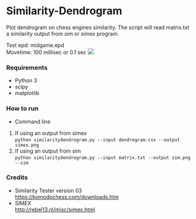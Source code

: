 # Similarity-Dendrogram
Plot dendrogram on chess engines similarity. The script will read matrix.txt a similarity output from sim or simex program.

Test epd: midgame.epd  
Movetime: 100 millisec or 0.1 sec
![](https://i.imgur.com/j2PCIrB.png)

### Requirements
* Python 3  
* scipy  
* matplotlib  

### How to run
* Command line
1. If using an output from simex  
`python similaritydendrogram.py --input dendrogram.csv --output simex.png`  
2. If using an output from sim  
`python similaritydendrogram.py --input matrix.txt --output sim.png --sim`

### Credits
* Similarity Tester version 03  
https://komodochess.com/downloads.htm
* SIMEX  
http://rebel13.nl/misc/simex.html

